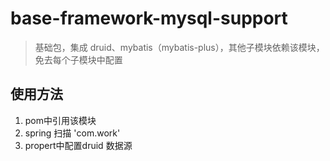 # base-framework-mysql-support
> 基础包，集成 druid、mybatis（mybatis-plus），其他子模块依赖该模块，免去每个子模块中配置

## 使用方法
1. pom中引用该模块
2. spring 扫描 'com.work'
3. propert中配置druid 数据源

